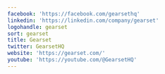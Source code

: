 ```yaml
---
facebook: 'https://facebook.com/gearsethq'
linkedin: 'https://linkedin.com/company/gearset'
logohandle: gearset
sort: gearset
title: Gearset
twitter: GearsetHQ
website: 'https://gearset.com/'
youtube: 'https://youtube.com/@GearsetHQ'
---
```

